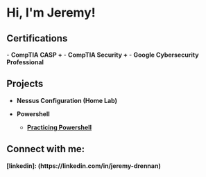 <h1>Hi, I'm Jeremy! 

<h2> Certifications </h2>
- <b> CompTIA CASP + </b>
- <b> CompTIA Security + </b>
- <b> Google Cybersecurity Professional </b>
  
<h2> Projects </h2>

- <b> Nessus Configuration (Home Lab)

- <b>Powershell</b>
  - [Practicing Powershell](<add URL>)


<h2> Connect with me:</h2>
[linkedin]: (https://linkedin.com/in/jeremy-drennan)

<!--
**joshmadakor1/joshmadakor1** is a ✨ _special_ ✨ repository because its `README.md` (this file) appears on your GitHub profile.

Here are some ideas to get you started:

- 🔭 I’m currently working on ...
- 🌱 I’m currently learning ...
- 👯 I’m looking to collaborate on ...
- 🤔 I’m looking for help with ...
- 💬 Ask me about ...
- 📫 How to reach me: ...
- 😄 Pronouns: ...
- ⚡ Fun fact: ...
-->
